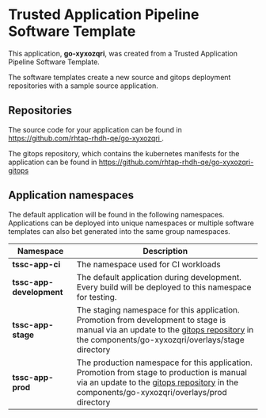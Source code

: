 # Trusted Application Pipeline Software Template

This application, **go-xyxozqri**, was created from a Trusted Application Pipeline Software Template.

The software templates create a new source and gitops deployment repositories with a sample source application. 

## Repositories

The source code for your application can be found in [https://github.com/rhtap-rhdh-qe/go-xyxozqri ](https://github.com/rhtap-rhdh-qe/go-xyxozqri ).
 
The gitops repository, which contains the kubernetes manifests for the application can be found in 
[https://github.com/rhtap-rhdh-qe/go-xyxozqri-gitops ](https://github.com/rhtap-rhdh-qe/go-xyxozqri-gitops ) 

## Application namespaces 

The default application will be found in the following namespaces. Applications can be deployed into unique namespaces or multiple software templates can also bet generated into the same group namespaces.  

|  Namespace   |  Description   |  
| -------- | -------- |
| **tssc-app-ci** | The namespace used for CI workloads |
| **tssc-app-development** | The default application during development. Every build will be deployed to this namespace for testing. |
| **tssc-app-stage** | The staging namespace for this application. Promotion from development to stage is manual via an update to the [gitops repository](https://github.com/rhtap-rhdh-qe/go-xyxozqri-gitops ) in the components/go-xyxozqri/overlays/stage directory |
| **tssc-app-prod** | The production namespace for this application. Promotion from stage to production is manual via an update to the [gitops repository](https://github.com/rhtap-rhdh-qe/go-xyxozqri-gitops ) in the components/go-xyxozqri/overlays/prod directory |